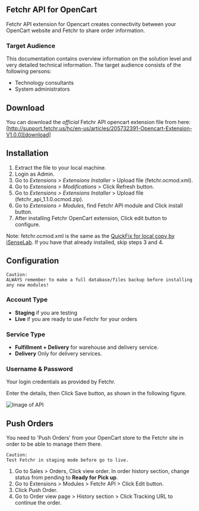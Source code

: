 Fetchr API for OpenCart
---
Fetchr API extension for Opencart creates connectivity between your OpenCart website and Fetchr to share order information. 

### Target Audience

This documentation contains overview information on the solution level and very detailed technical information. The target audience consists of the following persons:

- Technology consultants
- System administrators


## Download
You can download the _official_ Fetchr API opencart extension file from here:  
[http://support.fetchr.us/hc/en-us/articles/205732391-Opencart-Extension-V1.0.0][download]

## Installation 

1. Extract the file to your local machine.
2. Login as Admin.
3. Go to _Extensions > Extensions Installer_ > Upload file (fetchr.ocmod.xml).
4. Go to _Extensions > Modifications_ > Click Refresh button.
5. Go to _Extensions > Extensions Installer_ > Upload file (fetchr_api_1.1.0.ocmod.zip).
6. Go to _Extensions > Modules_, find Fetchr API module and Click install button.
7. After installing Fetchr OpenCart extension, Click edit button to configure.

Note: fetchr.ocmod.xml is the same as the [QuickFix for local copy by iSenseLab][localcopy]. If you have that already installed, skip steps 3 and 4.

## Configuration

    Caution:
    ALWAYS remember to make a full database/files backup before installing any new modules!
    
### Account Type
- **Staging** if you are testing 
- **Live** if you are ready to use Fetchr for your orders

### Service Type
- **Fulfillment + Delivery** for warehouse and delivery service.
- **Delivery** Only for delivery services.

### Username & Password
Your login credentials as provided by Fetchr.

Enter the details, then Click Save button, as shown in the following figure.

![Image of API](http://support.fetchr.us/hc/en-us/article_attachments/202249402/image00.png)

## Push Orders
You need to 'Push Orders' from your OpenCart store to the Fetchr site in order to be able to manage them there. 

    Caution:
    Test Fetchr in staging mode before go to live.
    
1. Go to Sales > Orders, Click view order. In order history section, change status from pending to **Ready for Pick up**.
2. Go to Extensions > Modules > Fetchr API > Click Edit button.
3. Click Push Order.
4. Go to Order view page > History section > Click Tracking URL to continue the order.


[download]: http://support.fetchr.us/hc/en-us/articles/205732391-Opencart-Extension-V1-0
[documentation]: http://support.fetchr.us/hc/en-us/article_attachments/202237701/OpenCart-API-Extension_InstallationGuide_V1.0.pdf
[localcopy]: http://www.opencart.com/index.php?route=extension/extension/info&extension_id=18892

